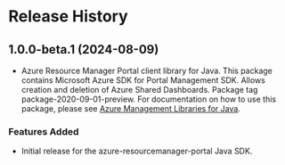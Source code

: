 # Release History

## 1.0.0-beta.1 (2024-08-09)

- Azure Resource Manager Portal client library for Java. This package contains Microsoft Azure SDK for Portal Management SDK. Allows creation and deletion of Azure Shared Dashboards. Package tag package-2020-09-01-preview. For documentation on how to use this package, please see [Azure Management Libraries for Java](https://aka.ms/azsdk/java/mgmt).
### Features Added

- Initial release for the azure-resourcemanager-portal Java SDK.
